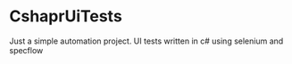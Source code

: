 # CshaprUiTests
Just a simple automation project. UI tests written in c# using selenium and specflow
